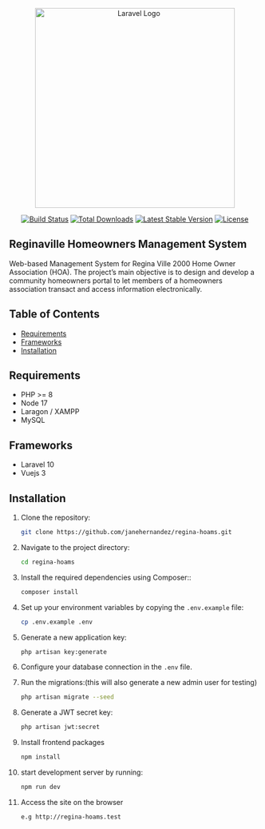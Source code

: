 <p align="center"><a href="https://laravel.com" target="_blank"><img src="https://raw.githubusercontent.com/laravel/art/master/logo-lockup/5%20SVG/2%20CMYK/1%20Full%20Color/laravel-logolockup-cmyk-red.svg" width="400" alt="Laravel Logo"></a></p>

<p align="center">
<a href="https://github.com/laravel/framework/actions"><img src="https://github.com/laravel/framework/workflows/tests/badge.svg" alt="Build Status"></a>
<a href="https://packagist.org/packages/laravel/framework"><img src="https://img.shields.io/packagist/dt/laravel/framework" alt="Total Downloads"></a>
<a href="https://packagist.org/packages/laravel/framework"><img src="https://img.shields.io/packagist/v/laravel/framework" alt="Latest Stable Version"></a>
<a href="https://packagist.org/packages/laravel/framework"><img src="https://img.shields.io/packagist/l/laravel/framework" alt="License"></a>
</p>

## Reginaville Homeowners Management System

Web-based Management System for Regina Ville 2000 Home Owner Association (HOA). The project’s main objective is to design and develop a community
homeowners portal to let members of a homeowners association transact and access
information electronically.

## Table of Contents

-   [Requirements](#requirements)
-   [Frameworks](#frameworks)
-   [Installation](#installation)

## Requirements

-   PHP >= 8
-   Node 17
-   Laragon / XAMPP
-   MySQL

## Frameworks

-   Laravel 10
-   Vuejs 3

## Installation

1. Clone the repository:

    ```bash
    git clone https://github.com/janehernandez/regina-hoams.git
    ```

2. Navigate to the project directory:
    ```bash
    cd regina-hoams
    ```
3. Install the required dependencies using Composer::

    ```bash
    composer install
    ```

4. Set up your environment variables by copying the `.env.example` file:

    ```bash
    cp .env.example .env
    ```

5. Generate a new application key:

    ```bash
    php artisan key:generate
    ```

6. Configure your database connection in the `.env` file.

7. Run the migrations:(this will also generate a new admin user for testing)
    ```bash
    php artisan migrate --seed
    ```

8. Generate a JWT secret key:

    ```bash
    php artisan jwt:secret
    ```

9. Install frontend packages

    ```bash
    npm install
    ```

10. start development server by running:

    ```bash
    npm run dev
    ```

11. Access the site on the browser

    ```bash
    e.g http://regina-hoams.test
    ```
